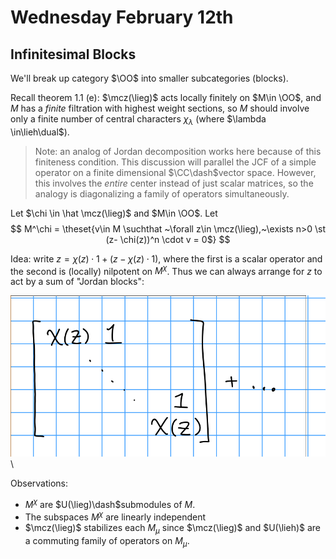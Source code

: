 # Wednesday February 12th

## Infinitesimal Blocks

We'll break up category $\OO$ into smaller subcategories (blocks).

Recall theorem 1.1 (e):
$\mcz(\lieg)$ acts locally finitely on $M\in \OO$, and $M$ has a *finite* filtration with highest weight sections, so $M$ should involve only a finite number of central characters $\chi_\lambda$ (where $\lambda \in\lieh\dual$).

> Note: an analog of Jordan decomposition works here because of this finiteness condition.
> This discussion will parallel the JCF of a simple operator on a finite dimensional $\CC\dash$vector space.
> However, this involves the *entire* center instead of just scalar matrices, so the analogy is diagonalizing a family of operators simultaneously.

Let $\chi \in \hat \mcz(\lieg)$ and $M\in \OO$.
Let 
$$
M^\chi = \theset{v\in M \suchthat ~\forall z\in \mcz(\lieg),~\exists n>0 \st (z- \chi(z))^n \cdot v = 0$}
$$

Idea: write $z = \chi(z) \cdot 1 + (z-\chi(z)\cdot 1)$, where the first is a scalar operator and the second is (locally) nilpotent on $M^\chi$.
Thus we can always arrange for $z$ to act by a sum of "Jordan blocks":

![Image](figures/2020-02-12-09:15.png)\


Observations:

- $M^\chi$ are $U(\lieg)\dash$submodules of $M$.
- The subspaces $M^\chi$ are linearly independent
- $\mcz(\lieg)$ stabilizes each $M_\mu$ since $\mcz(\lieg)$ and $U(\lieh)$ are a commuting family of operators on $M_\mu$.
